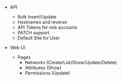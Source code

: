 * API
    - Bulk Insert/Update
    - Hostnames and reverse
    - API Tokens for role accounts
    - PATCH support
    - Default Site for User

* Web UI
    - Pages
        * Networks (Create/List/Show/Update/Delete)
        * Attributes (Show)
        * Permissions (Update)
